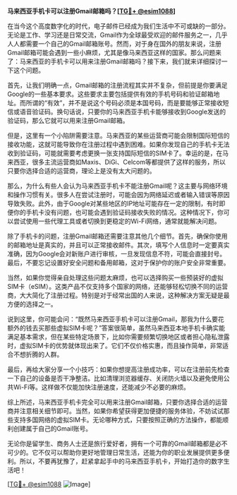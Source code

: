 **马来西亚手机卡可以注册Gmail邮箱吗？[[TG💪+ @esim1088](https://t.me/s/esim1088)]**

在当今这个高度数字化的时代，电子邮件已经成为我们生活中不可或缺的一部分。无论是工作、学习还是日常交流，Gmail作为全球最受欢迎的邮件服务之一，几乎人人都需要一个自己的Gmail邮箱账号。然而，对于身在国外的朋友来说，注册Gmail邮箱可能会遇到一些小麻烦，尤其是像马来西亚这样的国家。那么问题来了：马来西亚的手机卡可以用来注册Gmail邮箱吗？接下来，我们就来详细探讨一下这个问题。

首先，让我们明确一点，Gmail邮箱的注册流程其实并不复杂，但前提是你要满足Google的一些基本要求。这些要求主要包括提供有效的手机号码和验证邮箱地址。而所谓的“有效”，并不是说这个号码必须是本国号码，而是要能够正常接收短信或语音验证码。换句话说，只要你的马来西亚手机卡能够接收到Google发送的验证码，那么它就可以用来注册Gmail邮箱。

但是，这里有一个小陷阱需要注意。马来西亚的某些运营商可能会限制国际短信的接收功能，这就可能导致你在注册过程中遇到困难。如果你发现自己的手机卡无法收到验证码，可能就需要考虑更换一张支持国际短信的SIM卡了。幸运的是，在马来西亚，很多主流运营商如Maxis、DiGi、Celcom等都提供了这样的服务，所以只要你选择合适的运营商，理论上是没有太大问题的。

那么，为什么有些人会认为马来西亚手机卡不能注册Gmail呢？这主要与网络环境和操作习惯有关。很多人在尝试注册时，可能会因为网络延迟或者输入错误等原因导致失败。此外，由于Google对某些地区的IP地址可能存在一定的限制，有时即便你的手机卡没有问题，也可能会遇到验证码接收失败的情况。这种情况下，你可以尝试使用一些代理工具或者切换到更稳定的Wi-Fi网络，通常就能解决问题。

除了手机卡的问题，注册Gmail邮箱还需要注意其他几个细节。首先，确保你使用的邮箱地址是真实的，并且可以正常接收邮件。其次，填写个人信息时一定要真实准确，因为Google会对新账户进行审核，一旦发现信息不符，可能会直接封号。最后，不要忘记设置好安全问题和备用邮箱，这对于保护你的账户安全非常重要。

当然，如果你觉得亲自处理这些问题太麻烦，也可以选择购买一些预装好的虚拟SIM卡（eSIM）。这类产品不仅支持多个国家的网络，还能够轻松切换不同的运营商，大大简化了注册过程。特别是对于经常出国的人来说，这种解决方案无疑是最方便的选择之一。

说到这里，你可能会问：“既然马来西亚手机卡可以注册Gmail，那我为什么要花额外的钱去买那些虚拟SIM卡呢？”答案很简单，虽然马来西亚本地手机卡确实能满足基本需求，但在某些特定场景下，比如你需要频繁切换地区或者担心隐私泄露时，虚拟SIM卡的优势就体现出来了。它们不仅价格实惠，而且操作简单，非常适合不想折腾的人群。

最后，再给大家分享一个小技巧：如果你想提高注册成功率，可以在注册前先检查一下自己的设备是否干净整洁。比如清理浏览器缓存、关闭防火墙以及避免使用公共Wi-Fi等。这样做不仅能加快注册速度，还能减少不必要的麻烦。

综上所述，马来西亚手机卡完全可以用来注册Gmail邮箱，只要你选择合适的运营商并注意相关细节即可。当然，如果你希望获得更加便捷的服务体验，不妨试试那些支持多国网络的虚拟SIM卡。无论哪种方式，只要按照正确的方法操作，都能顺利创建属于自己的Gmail账号。

无论你是留学生、商务人士还是旅行爱好者，拥有一个可靠的Gmail邮箱都是必不可少的。它不仅可以帮助你更好地管理日常生活，还能为你的职业发展提供更多便利。所以，不要再犹豫了，赶紧拿起手中的马来西亚手机卡，开始打造你的数字生活吧！

[[TG💪+ @esim1088](https://t.me/s/esim1088) ![Image](https://i.postimg.cc/4NQfJmqS/Snipaste-2025-05-13-00-14-12.png)]
